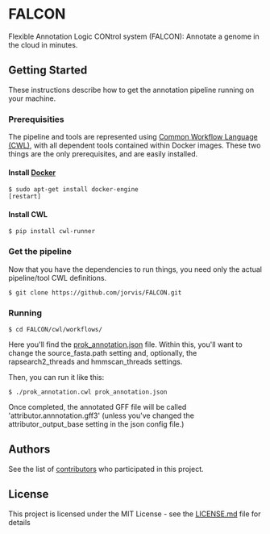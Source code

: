 # FALCON
Flexible Annotation Logic CONtrol system (FALCON): Annotate a genome in the cloud in minutes.

## Getting Started

These instructions describe how to get the annotation pipeline running on your machine.

### Prerequisities

The pipeline and tools are represented using [Common Workflow Language (CWL)](http://www.commonwl.org/), with all dependent tools contained within Docker images.  These two things are the only prerequisites, and are easily installed.  

#### Install [Docker](https://www.docker.com/)

```
$ sudo apt-get install docker-engine
[restart]
```

#### Install CWL

```
$ pip install cwl-runner
```

### Get the pipeline

Now that you have the dependencies to run things, you need only the actual pipeline/tool CWL definitions.

```
$ git clone https://github.com/jorvis/FALCON.git
```

### Running

```
$ cd FALCON/cwl/workflows/
```

Here you'll find the [prok_annotation.json](https://github.com/jorvis/FALCON/blob/master/cwl/workflows/prok_annotation.json) file.  Within this, you'll want to change the source_fasta.path setting and, optionally, the rapsearch2_threads and hmmscan_threads settings.

Then, you can run it like this:

```
$ ./prok_annotation.cwl prok_annotation.json
```

Once completed, the annotated GFF file will be called 'attributor.annnotation.gff3' (unless you've changed the attributor_output_base setting in the json config file.)

## Authors

See the list of [contributors](https://github.com/jorvis/FALCON/contributors) who participated in this project.

## License

This project is licensed under the MIT License - see the [LICENSE.md](LICENSE.md) file for details

